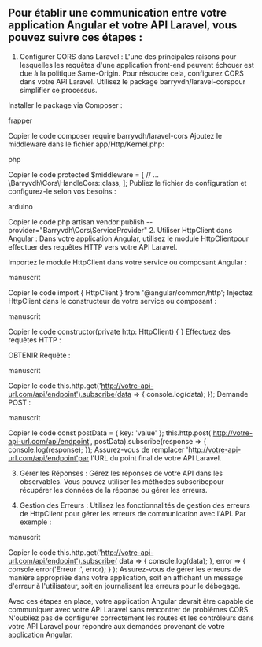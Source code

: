 ## Pour établir une communication entre votre application Angular et votre API Laravel, vous pouvez suivre ces étapes :

1. Configurer CORS dans Laravel :
L'une des principales raisons pour lesquelles les requêtes d'une application front-end peuvent échouer est due à la politique Same-Origin. Pour résoudre cela, configurez CORS dans votre API Laravel. Utilisez le package barryvdh/laravel-corspour simplifier ce processus.

Installer le package via Composer :

frapper

Copier le code
composer require barryvdh/laravel-cors
Ajoutez le middleware dans le fichier app/Http/Kernel.php:

php

Copier le code
protected $middleware = [
    // ...
    \Barryvdh\Cors\HandleCors::class,
];
Publiez le fichier de configuration et configurez-le selon vos besoins :

arduino

Copier le code
php artisan vendor:publish --provider="Barryvdh\Cors\ServiceProvider"
2. Utiliser HttpClient dans Angular :
Dans votre application Angular, utilisez le module HttpClientpour effectuer des requêtes HTTP vers votre API Laravel.

Importez le module HttpClient dans votre service ou composant Angular :

manuscrit

Copier le code
import { HttpClient } from '@angular/common/http';
Injectez HttpClient dans le constructeur de votre service ou composant :

manuscrit

Copier le code
constructor(private http: HttpClient) { }
Effectuez des requêtes HTTP :

OBTENIR Requête :

manuscrit

Copier le code
this.http.get('http://votre-api-url.com/api/endpoint').subscribe(data => {
    console.log(data);
});
Demande POST :

manuscrit

Copier le code
const postData = { key: 'value' };
this.http.post('http://votre-api-url.com/api/endpoint', postData).subscribe(response => {
    console.log(response);
});
Assurez-vous de remplacer 'http://votre-api-url.com/api/endpoint'par l'URL du point final de votre API Laravel.

3. Gérer les Réponses :
Gérez les réponses de votre API dans les observables. Vous pouvez utiliser les méthodes subscribepour récupérer les données de la réponse ou gérer les erreurs.

4. Gestion des Erreurs :
Utilisez les fonctionnalités de gestion des erreurs de HttpClient pour gérer les erreurs de communication avec l'API. Par exemple :

manuscrit

Copier le code
this.http.get('http://votre-api-url.com/api/endpoint').subscribe(
    data => {
        console.log(data);
    },
    error => {
        console.error('Erreur :', error);
    }
);
Assurez-vous de gérer les erreurs de manière appropriée dans votre application, soit en affichant un message d'erreur à l'utilisateur, soit en journalisant les erreurs pour le débogage.

Avec ces étapes en place, votre application Angular devrait être capable de communiquer avec votre API Laravel sans rencontrer de problèmes CORS. N'oubliez pas de configurer correctement les routes et les contrôleurs dans votre API Laravel pour répondre aux demandes provenant de votre application Angular.
